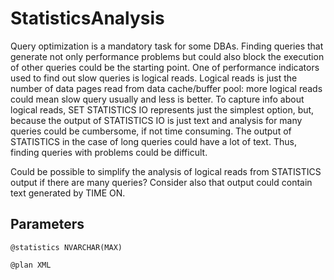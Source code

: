 # StatisticsAnalysis
Query optimization is a mandatory task for some DBAs. Finding queries that generate not only performance problems but could also block the execution of other queries could be the starting point. One of performance indicators used to find out slow queries is logical reads. Logical reads is just the number of data pages read from data cache/buffer pool: more logical reads could mean slow query usually and less is better. To capture info about logical reads, SET STATISTICS IO represents just the simplest option, but, because the output of STATISTICS IO is just text and analysis for many queries could be cumbersome, if not time consuming. The output of STATISTICS in the case of long queries could have a lot of text. Thus, finding queries with problems could be difficult.

Could be possible to simplify the analysis of logical reads from STATISTICS output if there are many queries? Consider also that output could contain text generated by TIME ON.

## Parameters
`@statistics NVARCHAR(MAX)` 

`@plan XML`
